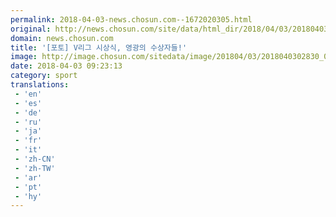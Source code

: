 ```yaml
---
permalink: 2018-04-03-news.chosun.com--1672020305.html
original: http://news.chosun.com/site/data/html_dir/2018/04/03/2018040302913.html
domain: news.chosun.com
title: '[포토] V리그 시상식, 영광의 수상자들!'
image: http://image.chosun.com/sitedata/image/201804/03/2018040302830_0.jpg
date: 2018-04-03 09:23:13
category: sport
translations: 
 - 'en'
 - 'es'
 - 'de'
 - 'ru'
 - 'ja'
 - 'fr'
 - 'it'
 - 'zh-CN'
 - 'zh-TW'
 - 'ar'
 - 'pt'
 - 'hy'
---
```



